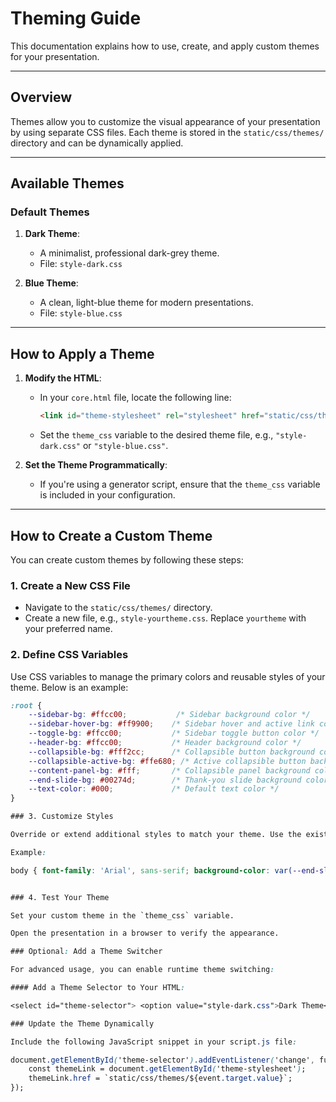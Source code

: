 # Theming Guide

This documentation explains how to use, create, and apply custom themes for your presentation.

---

## **Overview**
Themes allow you to customize the visual appearance of your presentation by using separate CSS files. Each theme is stored in the `static/css/themes/` directory and can be dynamically applied.

---

## **Available Themes**
### **Default Themes**
1. **Dark Theme**:
   - A minimalist, professional dark-grey theme.
   - File: `style-dark.css`

2. **Blue Theme**:
   - A clean, light-blue theme for modern presentations.
   - File: `style-blue.css`

---

## **How to Apply a Theme**
1. **Modify the HTML**:
   - In your `core.html` file, locate the following line:
     ```html
     <link id="theme-stylesheet" rel="stylesheet" href="static/css/themes/{{theme_css}}">
     ```
   - Set the `theme_css` variable to the desired theme file, e.g., `"style-dark.css"` or `"style-blue.css"`.
   
2. **Set the Theme Programmatically**:
   - If you're using a generator script, ensure that the `theme_css` variable is included in your configuration.

---

## **How to Create a Custom Theme**
You can create custom themes by following these steps:

### 1. **Create a New CSS File**
- Navigate to the `static/css/themes/` directory.
- Create a new file, e.g., `style-yourtheme.css`. Replace `yourtheme` with your preferred name.

### 2. **Define CSS Variables**
Use CSS variables to manage the primary colors and reusable styles of your theme. Below is an example:
```css
:root {
    --sidebar-bg: #ffcc00;           /* Sidebar background color */
    --sidebar-hover-bg: #ff9900;    /* Sidebar hover and active link color */
    --toggle-bg: #ffcc00;           /* Sidebar toggle button color */
    --header-bg: #ffcc00;           /* Header background color */
    --collapsible-bg: #fff2cc;      /* Collapsible button background color */
    --collapsible-active-bg: #ffe680; /* Active collapsible button background color */
    --content-panel-bg: #fff;       /* Collapsible panel background color */
    --end-slide-bg: #00274d;        /* Thank-you slide background color */
    --text-color: #000;             /* Default text color */
}

### 3. Customize Styles

Override or extend additional styles to match your theme. Use the existing `core.css` as a reference for the structure.

Example:

body { font-family: 'Arial', sans-serif; background-color: var(--end-slide-bg); color: var(--text-color); }


### 4. Test Your Theme

Set your custom theme in the `theme_css` variable.

Open the presentation in a browser to verify the appearance.

### Optional: Add a Theme Switcher

For advanced usage, you can enable runtime theme switching:

#### Add a Theme Selector to Your HTML:

<select id="theme-selector"> <option value="style-dark.css">Dark Theme</option> <option value="style-blue.css">Blue Theme</option> <option value="style-yourtheme.css">Your Theme</option> </select> ```

### Update the Theme Dynamically

Include the following JavaScript snippet in your script.js file:

document.getElementById('theme-selector').addEventListener('change', function(event) {
    const themeLink = document.getElementById('theme-stylesheet');
    themeLink.href = `static/css/themes/${event.target.value}`;
});
